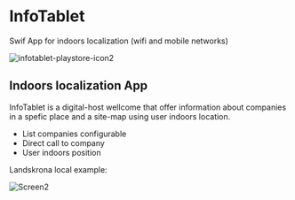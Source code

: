 # InfoTablet
Swif App for indoors localization (wifi and mobile networks)

![infotablet-playstore-icon2](https://user-images.githubusercontent.com/7523384/121324274-dd09d180-c910-11eb-9291-8c49edc7122d.png)

## Indoors localization App 
InfoTablet is a digital-host wellcome that offer information about companies in a spefic place and a site-map using user indoors location.

 - List companies configurable
 - Direct call to company
 - User indoors position

Landskrona local example:

![Screen2](https://user-images.githubusercontent.com/7523384/121324302-e4c97600-c910-11eb-94ca-ddc7abbd9312.png)


